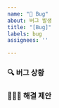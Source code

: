 ```yaml
---
name: "🐛 Bug"
about: 버그 발생
title: "[Bug]"
labels: bug
assignees: ''

---
```


### 🔍 버그 상황
<!-- 버그를 재현하기 위한 상세한 단계를 설명해주세요. --> 


### 🙋🏻‍♀️ 해결 제안
<!-- 버그를 수정할 수 있는 구체적인 방법이나 아이디어를 제안해주세요. -->
